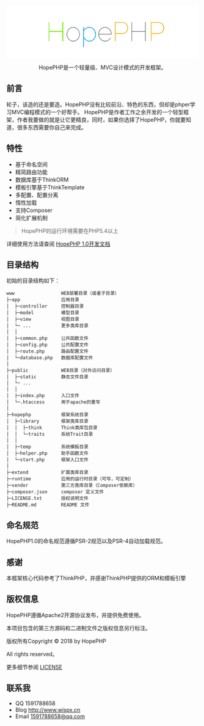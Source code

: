 <p align="center">
    <img src="hopephp/logo.png" alt="HopePHP" align="center" />
</p>
<p align="center">HopePHP是一个轻量级、MVC设计模式的开发框架。</p>

## 前言
轮子，该造的还是要造。HopePHP没有比较前沿、特色的东西，但却是phper学习MVC编程模式的一个好帮手。
HopePHP是作者工作之余开发的一个轻型框架，作者我要做的就是让它更精良，同时，如果你选择了HopePHP，你就要知道，很多东西需要你自己来完成。

## 特性
- 基于命名空间
- 精简路由功能
- 数据库基于ThinkORM
- 模板引擎基于ThinkTemplate
- 多配置、配置分离
- 惰性加载
- 支持Composer
- 简化扩展机制

> HopePHP的运行环境需要在PHP5.4以上

详细使用方法请查阅 <a href="https://www.kancloud.cn/wispx/hopephp" target="_block">HopePHP 1.0开发文档</a>

## 目录结构
初始的目录结构如下：

~~~
www                 WEB部署目录（或者子目录）
├─app               应用目录
│  ├─controller     控制器目录
│  ├─model          模型目录
│  ├─view           视图目录
│  └─ ...           更多类库目录
│  │
│  ├─common.php     公共函数文件
│  ├─config.php     公共配置文件
│  ├─route.php      路由配置文件
│  └─database.php   数据库配置文件
│
├─public            WEB目录（对外访问目录）
│  ├─static         静态文件目录
│  └─ ...
│  │
│  ├─index.php      入口文件
│  └─.htaccess      用于apache的重写
│
├─hopephp           框架系统目录
│  ├─library        框架类库目录
│  │  ├─think       Think类库包目录
│  │  └─traits      系统Trait目录
│  │
│  ├─temp           系统模板目录
│  ├─helper.php     助手函数文件
│  └─start.php      框架入口文件
│
├─extend            扩展类库目录
├─runtime           应用的运行时目录（可写，可定制）
├─vendor            第三方类库目录（Composer依赖库）
├─composer.json     composer 定义文件
├─LICENSE.txt       授权说明文件
├─README.md         README 文件
~~~

## 命名规范

HopePHP1.0的命名规范遵循PSR-2规范以及PSR-4自动加载规范。

## 感谢
本框架核心代码参考了ThinkPHP，并感谢ThinkPHP提供的ORM和模板引擎

## 版权信息

HopePHP遵循Apache2开源协议发布，并提供免费使用。

本项目包含的第三方源码和二进制文件之版权信息另行标注。

版权所有Copyright © 2018 by HopePHP

All rights reserved。

更多细节参阅 [LICENSE](LICENSE)

## 联系我
- QQ 1591788658
- Blog http://www.wispx.cn
- Email 1591788658@qq.com
